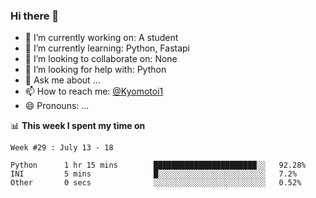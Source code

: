 ### Hi there 👋






- 🔭 I’m currently working on: A student
- 🌱 I’m currently learning: Python, Fastapi
- 👯 I’m looking to collaborate on: None
- 🤔 I’m looking for help with: Python
- 💬 Ask me about ...
- 📫 How to reach me: [@Kyomotoi1](https://twitter.com/Kyomotoi1)
- 😄 Pronouns: ...



📊 **This week I spent my time on**

<!--START_SECTION:waka-->
```text
Week #29 : July 13 - 18

Python      1 hr 15 mins        ███████████████████████░░   92.28% 
INI         5 mins              █░░░░░░░░░░░░░░░░░░░░░░░░   7.2% 
Other       0 secs              ░░░░░░░░░░░░░░░░░░░░░░░░░   0.52%
```
<!--END_SECTION:waka-->
